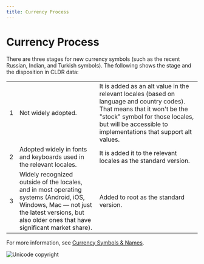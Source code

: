 ```yaml
---
title: Currency Process
---
```


# Currency Process

There are three stages for new currency symbols (such as the recent Russian, Indian, and Turkish symbols). The following shows the stage and the disposition in CLDR data:

|  |  |  |
|---|---|---|
| 1 | Not widely adopted. | It is added as an alt value in the relevant locales (based on language and country codes). That means that it won't be the "stock" symbol for those locales, but will be accessible to implementations that support alt values. |
| 2 | Adopted widely in fonts and keyboards used in the relevant locales. | It is added it to the relevant locales as the standard version. |
| 3 | Widely recognized outside of the locales, and in most operating systems (Android, iOS, Windows, Mac — not just the latest versions, but also older ones that have significant market share). | Added to root as the standard version. |

For more information, see [Currency Symbols \& Names](https://cldr.unicode.org/translation/currency-names-and-symbols/currency-names).


![Unicode copyright](https://www.unicode.org/img/hb_notice.gif)